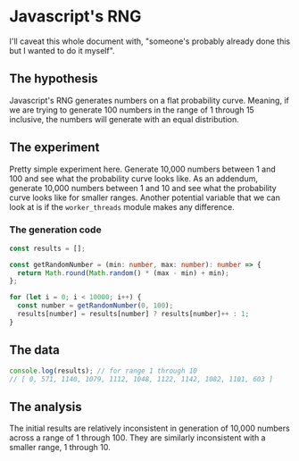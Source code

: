 # Javascript's RNG

I'll caveat this whole document with, "someone's probably already done this but I wanted to do it myself".

## The hypothesis

Javascript's RNG generates numbers on a flat probability curve. Meaning, if we are trying to generate 100 numbers in the range of 1 through 15 inclusive, the numbers will generate with an equal distribution.

## The experiment

Pretty simple experiment here. Generate 10,000 numbers between 1 and 100 and see what the probability curve looks like. As an addendum, generate 10,000 numbers between 1 and 10 and see what the probability curve looks like for smaller ranges. Another potential variable that we can look at is if the `worker_threads` module makes any difference.

### The generation code

```typescript
const results = [];

const getRandomNumber = (min: number, max: number): number => {
  return Math.round(Math.random() * (max - min) + min);
};

for (let i = 0; i < 10000; i++) {
  const number = getRandomNumber(0, 100);
  results[number] = results[number] ? results[number]++ : 1;
}
```

## The data

```typescript
console.log(results); // for range 1 through 10
// [ 0, 571, 1140, 1079, 1112, 1048, 1122, 1142, 1082, 1101, 603 ]
```

## The analysis

The initial results are relatively inconsistent in generation of 10,000 numbers across a range of 1 through 100. They are similarly inconsistent with a smaller range, 1 through 10.
